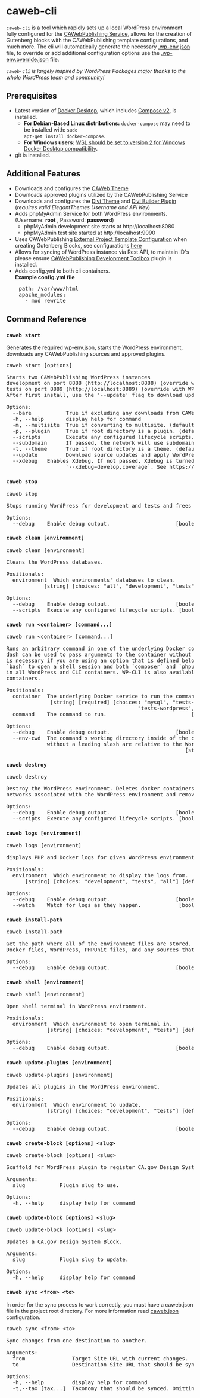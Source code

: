# caweb-cli
`caweb-cli` is a tool which rapidly sets up a local WordPress environment fully configured for the [CAWebPublishing Service](https://caweb.cdt.ca.gov/), allows for the creation of Gutenberg blocks with the CAWebPublishing template configurations, and much more. The cli will automatically generate the necessary [.wp-env.json](https://developer.wordpress.org/block-editor/reference-guides/packages/packages-env/#wp-env-json) file, to override or add additional configuration options use the [.wp-env.override.json](https://developer.wordpress.org/block-editor/reference-guides/packages/packages-env/#wp-env-override-json) file.

*`caweb-cli` is largely inspired by WordPress Packages major thanks to the whole WordPress team and community!*  

## Prerequisites
- Latest version of [Docker Desktop](https://www.docker.com/products/docker-desktop), which includes [Compose v2](https://docs.docker.com/compose/migrate/), is installed.
  - <strong>For Debian-Based Linux distributions:</strong> <code>docker-compose</code> may need to be installed with: <code>sudo apt-get install docker-compose</code>.
  - <strong>For Windows users:</strong> [WSL should be set to version 2 for Windows Docker Desktop compatibility](https://docs.docker.com/desktop/windows/wsl/).
- git is installed.

## Additional Features
- Downloads and configures the [CAWeb Theme](https://github.com/CAWebPublishing/CAWeb)
- Downloads approved plugins utilized by the CAWebPublishing Service  
- Downloads and configures the [Divi Theme](https://www.elegantthemes.com/gallery/divi/) and [Divi Builder Plugin](https://www.elegantthemes.com/gallery/divi/) (*requires valid ElegantThemes Username and API Key*)  
- Adds phpMyAdmin Service for both WordPress environments. (Username: <strong>root</strong> , Password: <strong>password</strong>)  
  - phpMyAdmin development site starts at http://localhost:8080  
  - phpMyAdmin test site started at http://localhost:9090
- Uses CAWebPublishing [External Project Template Configuration](https://developer.wordpress.org/block-editor/reference-guides/packages/packages-create-block/packages-create-block-external-template/) when creating Gutenberg Blocks, see configurations [here](https://github.com/CAWebPublishing/cli/lib/template)
- Allows for syncing of WordPress instance via Rest API, to maintain ID's please ensure [CAWebPublishing Development Toolbox](https://github.com/CAWebPublishing/caweb-dev/) plugin is installed. 
- Adds config.yml to both cli containers.  
<b>Example config.yml file</b>
<pre>
    path: /var/www/html
    apache_modules:
      - mod_rewrite
</pre>


## Command Reference
### `caweb start`  
Generates the required wp-env.json, starts the WordPress environment, downloads any CAWebPublishing sources and approved plugins.  
<pre>
caweb start [options]

Starts two CAWebPublishing WordPress instances
development on port 8888 (​http://localhost:8888​) (override with WP_ENV_PORT)
tests on port 8889 (​http://localhost:8889​) (override with WP_ENV_TESTS_PORT).
After first install, use the '--update' flag to download updates to mapped sources and to re-apply CAWeb configuration options.

Options:
  --bare           True if excluding any downloads from CAWeb, use this if you want to use a local version of the CAWeb Theme, Configurations will still be applied. (default: false)
  -h, --help       display help for command
  -m, --multisite  True if converting to multisite. (default: false)
  -p, --plugin     True if root directory is a plugin. (default: false)
  --scripts        Execute any configured lifecycle scripts. (default: true)
  --subdomain      If passed, the network will use subdomains, instead of subdirectories. Doesn't work with 'localhost', make sure to set Port to 80. (default: false)
  -t, --theme      True if root directory is a theme. (default: false)
  --update         Download source updates and apply WordPress configuration. (default: false)
  --xdebug <mode>  Enables Xdebug. If not passed, Xdebug is turned off. If no modes are set, uses "debug". You may set multiple Xdebug modes by passing them in a comma-separated list:
                   `--xdebug=develop,coverage`. See https://xdebug.org/docs/all_settings#mode for information about Xdebug modes.
</pre>
### `caweb stop`  
<pre>
caweb stop

Stops running WordPress for development and tests and frees the ports.

Options:
  --debug    Enable debug output.                     [boolean] [default: false]
</pre>
### `caweb clean [environment]`  
<pre>
caweb clean [environment]

Cleans the WordPress databases.

Positionals:
  environment  Which environments' databases to clean.
            [string] [choices: "all", "development", "tests"] [default: "tests"]

Options:
  --debug    Enable debug output.                     [boolean] [default: false]
  --scripts  Execute any configured lifecycle scripts. [boolean] [default: true]
</pre>
### `caweb run <container> [command...]`  
<pre>
caweb run &lt;container&gt; [command...]

Runs an arbitrary command in one of the underlying Docker containers. A double
dash can be used to pass arguments to the container without parsing them. This
is necessary if you are using an option that is defined below. You can use
`bash` to open a shell session and both `composer` and `phpunit` are available
in all WordPress and CLI containers. WP-CLI is also available in the CLI
containers.

Positionals:
  container  The underlying Docker service to run the command on.
              [string] [required] [choices: "mysql", "tests-mysql", "wordpress",
                                          "tests-wordpress", "cli", "tests-cli"]
  command    The command to run.                           [array] [default: []]

Options:
  --debug    Enable debug output.                     [boolean] [default: false]
  --env-cwd  The command's working directory inside of the container. Paths
             without a leading slash are relative to the WordPress root.
                                                         [string] [default: "."]
</pre>
### `caweb destroy`  
<pre>
caweb destroy

Destroy the WordPress environment. Deletes docker containers, volumes, and
networks associated with the WordPress environment and removes local files.

Options:
  --debug    Enable debug output.                     [boolean] [default: false]
  --scripts  Execute any configured lifecycle scripts. [boolean] [default: true]
</pre>
### `caweb logs [environment]`  
<pre>
caweb logs [environment]

displays PHP and Docker logs for given WordPress environment.

Positionals:
  environment  Which environment to display the logs from.
      [string] [choices: "development", "tests", "all"] [default: "development"]

Options:
  --debug    Enable debug output.                     [boolean] [default: false]
  --watch    Watch for logs as they happen.            [boolean] [default: true]
</pre>
### `caweb install-path`  
<pre>
caweb install-path

Get the path where all of the environment files are stored. This includes the
Docker files, WordPress, PHPUnit files, and any sources that were downloaded.

Options:
  --debug    Enable debug output.                     [boolean] [default: false]
</pre>
### `caweb shell [environment]`  
<pre>
caweb shell [environment]

Open shell terminal in WordPress environment.

Positionals:
  environment  Which environment to open terminal in.
             [string] [choices: "development", "tests"] [default: "development"]

Options:
  --debug    Enable debug output.                     [boolean] [default: false]
</pre>
### `caweb update-plugins [environment]`  
<pre>
caweb update-plugins [environment]

Updates all plugins in the WordPress environment.

Positionals:
  environment  Which environment to update.
             [string] [choices: "development", "tests"] [default: "development"]

Options:
  --debug    Enable debug output.                     [boolean] [default: false]
</pre>

### `caweb create-block [options] <slug>`  
<pre>
caweb create-block [options] &lt;slug&gt;

Scaffold for WordPress plugin to register CA.gov Design System Block.

Arguments:
  slug           Plugin slug to use.

Options:
  -h, --help     display help for command
</pre>
### `caweb update-block [options] <slug>`  
<pre>
caweb update-block [options] &lt;slug&gt;

Updates a CA.gov Design System Block.

Arguments:
  slug           Plugin slug to update.

Options:
  -h, --help     display help for command
</pre>
### `caweb sync <from> <to>`  
In order for the sync process to work correctly, you must have a caweb.json file in the project root directory. For more information read [caweb.json](./docs/SYNC.MD) configuration.
<pre>
caweb sync &lt;from&gt; &lt;to&gt;

Sync changes from one destination to another.

Arguments:
  from               Target Site URL with current changes.
  to                 Destination Site URL that should be synced.

Options:
  -h, --help         display help for command
  -t,--tax [tax...]  Taxonomy that should be synced. Omitting this option will sync the full site. (choices: "pages", "posts", "media", "menus")
</pre>